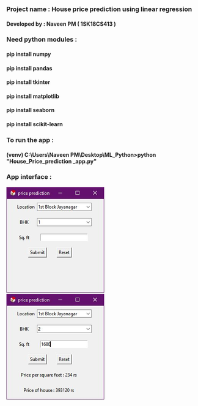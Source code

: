 ### Project name : House price prediction using linear regression
#### Developed by : Naveen PM ( 1SK18CS413 )

### Need python modules :
#### pip install numpy
#### pip install pandas
#### pip install tkinter
#### pip install matplotlib
#### pip install seaborn
#### pip install scikit-learn

### To run the app :
#### (venv) C:\Users\Naveen PM\Desktop\ML_Python>python "House_Price_prediction _app.py"

### App interface :
![alt text](https://github.com/DevilTech555/Airobotic_Internship_project/blob/master/output/app-image-1.JPG)
![alt text](https://github.com/DevilTech555/Airobotic_Internship_project/blob/master/output/app-image-3.JPG)
